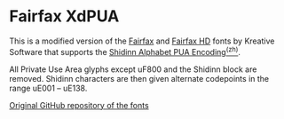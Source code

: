 # Fairfax XdPUA

This is a modified version of the [Fairfax](https://www.kreativekorp.com/software/fonts/fairfax/) and [Fairfax HD](https://www.kreativekorp.com/software/fonts/fairfaxhd/) fonts by Kreative Software that supports the [Shidinn Alphabet PUA Encoding<sup>(zh)</sup>](https://wiki.xdi8.top/wiki/希顶字母PUA编码).

All Private Use Area glyphs except uF800 and the Shidinn block are removed. Shidinn characters are then given alternate codepoints in the range uE001 &ndash; uE138.

[Original GitHub repository of the fonts](https://github.com/kreativekorp/open-relay)
